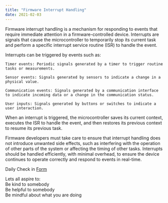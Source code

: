 ```yaml
---
title: "Firmware Interrupt Handling"
date: 2021-02-03
---  
```



Firmware interrupt handling is a mechanism for responding to events that require immediate attention in a firmware-controlled device. Interrupts are signals that cause the microcontroller to temporarily stop its current task and perform a specific interrupt service routine (ISR) to handle the event.

Interrupts can be triggered by events such as:

    Timer events: Periodic signals generated by a timer to trigger routine tasks or measurements.

    Sensor events: Signals generated by sensors to indicate a change in a physical value.

    Communication events: Signals generated by a communication interface to indicate incoming data or a change in the communication status.

    User inputs: Signals generated by buttons or switches to indicate a user interaction.

When an interrupt is triggered, the microcontroller saves its current context, executes the ISR to handle the event, and then restores its previous context to resume its previous task.

Firmware developers must take care to ensure that interrupt handling does not introduce unwanted side effects, such as interfering with the operation of other parts of the system or affecting the timing of other tasks. Interrupts should be handled efficiently, with minimal overhead, to ensure the device continues to operate correctly and respond to events in real-time.


Daily Check in [Form](https://forms.gle/BRA4EH2sMoZdLPgE8)  

Lets all aspire to:  
Be kind to somebody  
Be helpful to somebody  
Be mindful about what you are doing
